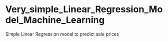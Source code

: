 # Very_simple_Linear_Regression_Model_Machine_Learning

Simple Linear Regression model to predict sale prices
